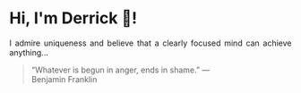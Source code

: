 # Hi, I'm Derrick 👋!
<p align="justify">I admire uniqueness and believe that a clearly focused mind can achieve anything...</p> 
<!-- #quote-start -->
<blockquote>&ldquo;Whatever is begun in anger, ends in shame.&rdquo; &mdash; <footer>Benjamin Franklin</footer></blockquote>
<!-- #quote-end -->
